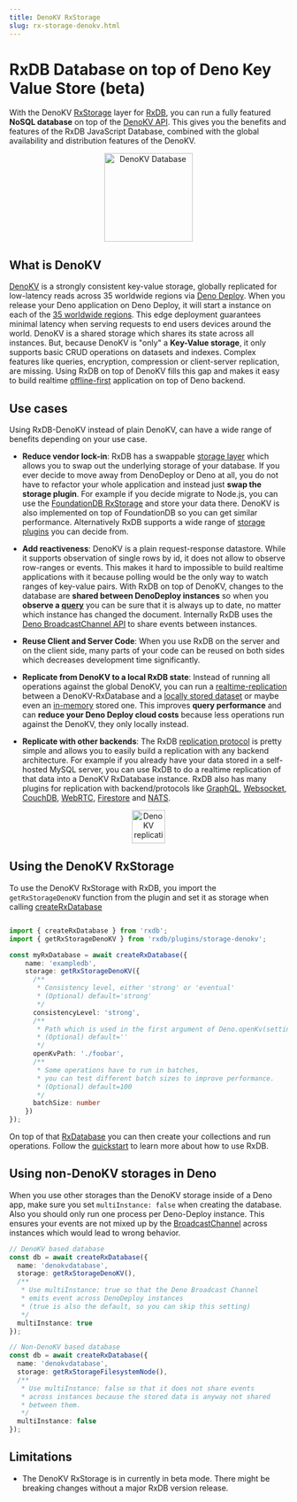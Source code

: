 ```yaml
---
title: DenoKV RxStorage
slug: rx-storage-denokv.html
---
```


# RxDB Database on top of Deno Key Value Store (beta)

With the DenoKV [RxStorage](./rx-storage.md) layer for [RxDB](https://rxdb.info), you can run a fully featured **NoSQL database** on top of the [DenoKV API](https://docs.deno.com/kv/manual).
This gives you the benefits and features of the RxDB JavaScript Database, combined with the global availability and distribution features of the DenoKV.


<p align="center">
  <img src="./files/icons/deno.svg" alt="DenoKV Database" width="160" />
</p>

## What is DenoKV

[DenoKV](https://deno.com/kv) is a strongly consistent key-value storage, globally replicated for low-latency reads across 35 worldwide regions via [Deno Deploy](https://deno.com/deploy).
When you release your Deno application on Deno Deploy, it will start a instance on each of the [35 worldwide regions](https://docs.deno.com/deploy/manual/regions). This edge deployment guarantees minimal latency when serving requests to end users devices around the world. DenoKV is a shared storage which shares its state across all instances.
But, because DenoKV is "only" a **Key-Value storage**, it only supports basic CRUD operations on datasets and indexes. Complex features like queries, encryption, compression or client-server replication, are missing. Using RxDB on top of DenoKV fills this gap and makes it easy to build realtime [offline-first](./offline-first.md) application on top of Deno backend.

## Use cases

Using RxDB-DenoKV instead of plain DenoKV, can have a wide range of benefits depending on your use case.

- **Reduce vendor lock-in**: RxDB has a swappable [storage layer](./rx-storage.md) which allows you to swap out the underlying storage of your database. If you ever decide to move away from DenoDeploy or Deno at all, you do not have to refactor your whole application and instead just **swap the storage plugin**. For example if you decide migrate to Node.js, you can use the [FoundationDB RxStorage](./rx-storage-foundationdb.md) and store your data there. DenoKV is also implemented on top of FoundationDB so you can get similar performance. Alternatively RxDB supports a wide range of [storage plugins](./rx-storage.md) you can decide from.

- **Add reactiveness**: DenoKV is a plain request-response datastore. While it supports observation of single rows by id, it does not allow to observe row-ranges or events. This makes it hard to impossible to build realtime applications with it because polling would be the only way to watch ranges of key-value pairs. With RxDB on top of DenoKV, changes to the database are **shared between DenoDeploy instances** so when you **observe a [query](./rx-query.md)** you can be sure that it is always up to date, no matter which instance has changed the document. Internally RxDB uses the [Deno BroadcastChannel API](https://docs.deno.com/deploy/api/runtime-broadcast-channel) to share events between instances.

- **Reuse Client and Server Code**: When you use RxDB on the server and on the client side, many parts of your code can be reused on both sides which decreases development time significantly.

- **Replicate from DenoKV to a local RxDB state**: Instead of running all operations against the global DenoKV, you can run a [realtime-replication](./replication.md) between a DenoKV-RxDatabase and a [locally stored dataset](./rx-storage-filesystem-node.md) or maybe even an [in-memory](./rx-storage-memory.md) stored one. This improves **query performance** and can **reduce your Deno Deploy cloud costs** because less operations run against the DenoKV, they only locally instead.

- **Replicate with other backends**: The RxDB [replication protocol](./replication.md) is pretty simple and allows you to easily build a replication with any backend architecture. For example if you already have your data stored in a self-hosted MySQL server, you can use RxDB to do a realtime replication of that data into a DenoKV RxDatabase instance. RxDB also has many plugins for replication with backend/protocols like [GraphQL](./replication-graphql.md), [Websocket](./replication-websocket.md), [CouchDB](./replication-couchdb.md), [WebRTC](./replication-webrtc.md), [Firestore](./replication-firestore.md) and [NATS](./replication-nats.md).


<p align="center">
  <img src="./files/icons/with-gradient/replication.svg" alt="DenoKV replication" height="60" />
</p>

## Using the DenoKV RxStorage

To use the DenoKV RxStorage with RxDB, you import the `getRxStorageDenoKV` function from the plugin and set it as storage when calling [createRxDatabase](./rx-database.md#creation)


```ts

import { createRxDatabase } from 'rxdb';
import { getRxStorageDenoKV } from 'rxdb/plugins/storage-denokv';

const myRxDatabase = await createRxDatabase({
    name: 'exampledb',
    storage: getRxStorageDenoKV({
      /**
       * Consistency level, either 'strong' or 'eventual'
       * (Optional) default='strong'
       */
      consistencyLevel: 'strong',
      /**
       * Path which is used in the first argument of Deno.openKv(settings.openKvPath)
       * (Optional) default=''
       */
      openKvPath: './foobar',
      /**
       * Some operations have to run in batches,
       * you can test different batch sizes to improve performance.
       * (Optional) default=100
       */
      batchSize: number
    })
});

```

On top of that [RxDatabase](./rx-database.md) you can then create your collections and run operations. Follow the [quickstart](./quickstart.md) to learn more about how to use RxDB.



## Using non-DenoKV storages in Deno

When you use other storages than the DenoKV storage inside of a Deno app, make sure you set `multiInstance: false` when creating the database. Also you should only run one process per Deno-Deploy instance. This ensures your events are not mixed up by the [BroadcastChannel](https://docs.deno.com/deploy/api/runtime-broadcast-channel) across instances which would lead to wrong behavior.


```ts
// DenoKV based database
const db = await createRxDatabase({
  name: 'denokvdatabase',
  storage: getRxStorageDenoKV(),
  /**
   * Use multiInstance: true so that the Deno Broadcast Channel
   * emits event across DenoDeploy instances
   * (true is also the default, so you can skip this setting)
   */
  multiInstance: true
});

// Non-DenoKV based database
const db = await createRxDatabase({
  name: 'denokvdatabase',
  storage: getRxStorageFilesystemNode(),
  /**
   * Use multiInstance: false so that it does not share events
   * across instances because the stored data is anyway not shared
   * between them.
   */
  multiInstance: false
});
```





## Limitations

- The DenoKV RxStorage is in currently in beta mode. There might be breaking changes without a major RxDB version release.
